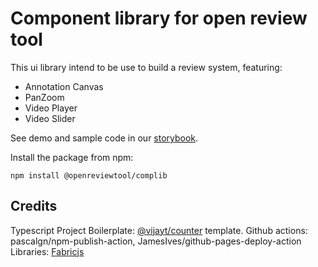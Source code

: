 # Component library for open review tool
This ui library intend to be use to build a review system, featuring:
* Annotation Canvas
* PanZoom
* Video Player
* Video Slider

See demo and sample code in our [storybook](https://openreviewtool.github.io/complib). 

Install the package from npm:

```
npm install @openreviewtool/complib
```

## Credits
Typescript Project Boilerplate: [@vijayt/counter](https://vijayt.com/post/boilerplate-for-publishing-components-with-a-storybook/) template.
Github actions: pascalgn/npm-publish-action, JamesIves/github-pages-deploy-action
Libraries: [Fabricjs](http://fabricjs.com/)